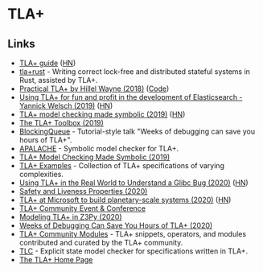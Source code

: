 # TLA+

## Links

* [TLA+ guide](https://learntla.com/introduction/) \([HN](https://news.ycombinator.com/item?id=19661329)\)
* [tla+rust](https://github.com/spacejam/tla-rust) - Writing correct lock-free and distributed stateful systems in Rust, assisted by TLA+.
* [Practical TLA+ by Hillel Wayne \(2018\)](https://lamport.azurewebsites.net/tla/practical-tla.html?back-link=learning.html) \([Code](https://github.com/Apress/practical-tla-plus)\)
* [Using TLA+ for fun and profit in the development of Elasticsearch - Yannick Welsch \(2019\)](https://www.youtube.com/watch?v=qYDcbcOVurc) \([HN](https://news.ycombinator.com/item?id=21003470)\)
* [TLA+ model checking made symbolic \(2019\)](https://blog.acolyer.org/2019/11/29/tla-model-checking-made-symbolic/) \([HN](https://news.ycombinator.com/item?id=21662484)\)
* [The TLA+ Toolbox \(2019\)](https://arxiv.org/abs/1912.10633)
* [BlockingQueue](https://github.com/lemmy/BlockingQueue) - Tutorial-style talk "Weeks of debugging can save you hours of TLA+".
* [APALACHE](https://github.com/konnov/apalache) - Symbolic model checker for TLA+.
* [TLA+ Model Checking Made Symbolic \(2019\)](https://hal.archives-ouvertes.fr/hal-02280888/document)
* [TLA+ Examples](https://github.com/tlaplus/Examples) - Collection of TLA+ specifications of varying complexities.
* [Using TLA+ in the Real World to Understand a Glibc Bug \(2020\)](https://probablydance.com/2020/10/31/using-tla-in-the-real-world-to-understand-a-glibc-bug/) \([HN](https://news.ycombinator.com/item?id=24958504)\)
* [Safety and Liveness Properties \(2020\)](https://buttondown.email/hillelwayne/archive/safety-and-liveness-properties/)
* [TLA+ at Microsoft to build planetary-scale systems \(2020\)](https://www.youtube.com/watch?v=UVHnuxWZkvk) \([HN](https://news.ycombinator.com/item?id=25426030)\)
* [TLA+ Community Event & Conference](http://conf.tlapl.us/home/)
* [Modeling TLA+ in Z3Py \(2020\)](https://www.philipzucker.com/Modelling_TLA_in_z3py/)
* [Weeks of Debugging Can Save You Hours of TLA+ \(2020\)](https://www.youtube.com/watch?v=wjsI0lTSjIo)
* [TLA+ Community Modules](https://github.com/tlaplus/CommunityModules) - TLA+ snippets, operators, and modules contributed and curated by the TLA+ community.
* [TLC](https://github.com/tlaplus/tlaplus) - Explicit state model checker for specifications written in TLA+.
* [The TLA+ Home Page](https://lamport.azurewebsites.net/tla/tla.html)

